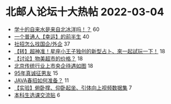 # 北邮人论坛十大热帖 2022-03-04

- [学十的自来水是来自北冰洋吗！？](https://bbs.byr.cn/article/Talking/6331802) 60
- [一个普通人【幸运】的前半生](https://bbs.byr.cn/article/Feeling/3185293) 40
- [社招怎么找国企/外企](https://bbs.byr.cn/article/Job/2157010) 37
- [【转】超神准！星座小王子独创的新型占卜、來一起試玩一下！](https://bbs.byr.cn/article/Constellations/326533) 18
- [【讨论】物美超市的价格？](https://bbs.byr.cn/article/Picture/3313316) 18
- [北京传统行业上市央企待遇如图](https://bbs.byr.cn/article/WorkLife/1182474) 18
- [95年真诚征男友](https://bbs.byr.cn/article/Friends/2017728) 15
- [JAVA春招如何准备？](https://bbs.byr.cn/article/Java/66279) 11
- [【实验】俯卧撑、仰卧起坐、引体向上视频数据集](https://bbs.byr.cn/article/BNU/15504) 7
- [本科生选课交流贴](https://bbs.byr.cn/article/StudyShare/202792) 6


